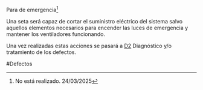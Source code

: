 Para de emergencia[^1]

Una seta será capaz de cortar el suministro eléctrico del sistema salvo aquellos elementos necesarios para encender las luces de emergencia y mantener los ventiladores funcionando. 

Una vez realizadas estas acciones se pasará a [D2](D2.md) Diagnóstico y/o tratamiento de los defectos.

#Defectos 


[^1]: No está realizado. 24/03/2025
